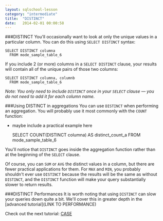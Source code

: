 ```yaml
---
layout: sqlschool-lesson
category: "intermediate"
title:  "DISTINCT"
date:   2014-02-01 00:00:58
---
```


<!--note: this one feels like it could come earlier-->

###DISTINCT
You'll occasionally want to look at only the unique values in a particular column. You can do this using `SELECT DISTINCT` syntax:

    SELECT DISTINCT columna
      FROM mode_sample_table_6

If you include 2 (or more) columns in a `SELECT DISTINCT` clause, your results will contain all of the unique pairs of those two columns:

    SELECT DISTINCT columna, columnb
      FROM mode_sample_table_6

*Note: You only need to include `DISTINCT` once in your `SELECT` clause &mdash; you do not need to add it for each column name.*

###Using  DISTINCT in aggregations
You can use `DISTINCT` when performing an aggregation. You will probably use it most commonly with the `COUNT` function:

* maybe include a practical example here

    SELECT COUNT(DISTINCT columna) AS distinct_count_a
      FROM mode_sample_table_6

You'll notice that `DISTINCT` goes inside the aggregation function rather than at the beginning of the `SELECT` clause.

Of course, you can `SUM` or `AVG` the distinct values in a column, but there are fewer practical applications for them. For `MAX` and `MIN`, you probably shouldn't ever use `DISTINCT` because the results will be the same as without `DISTINCT`, and the `DISTINCT` function will make your query substantially slower to return results.

###DISTINCT Performances
It is worth noting that using `DISTINCT` can slow your queries down quite a bit. We'll cover this in greater depth in the [advanced tutorial](LINK TO PERFORMANCE)

Check out the next tutorial: [CASE](/intermediate/case.html)